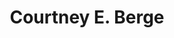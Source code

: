 ---
title: Courtney E. Berge
permalink: /contributors/courtneyberge.html
firstname: Courtney E.
lastname: Berge
---